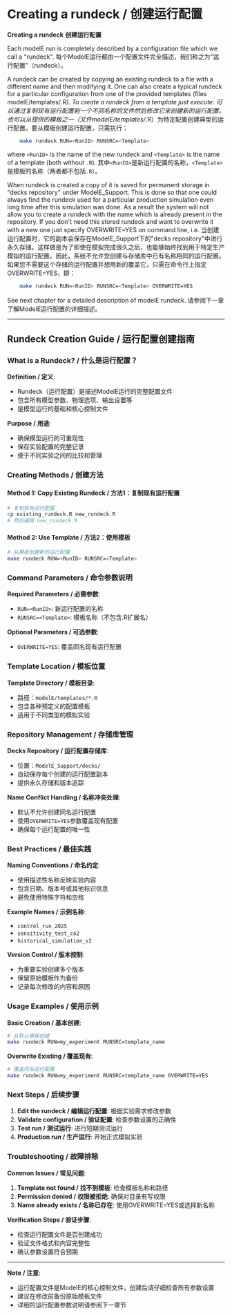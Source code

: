 # Creating a rundeck / 创建运行配置

**Creating a rundeck**
**创建运行配置**

Each modelE run is completely described by a configuration file which we call a "rundeck".
每个ModelE运行都由一个配置文件完全描述，我们称之为"运行配置"（rundeck）。

A rundeck can be created by copying an existing rundeck to a file with a different name and then modifying it. One can also create a typical rundeck for a particular configuration from one of the provided templates (files modelE/templates/*.R). To create a rundeck from a template just execute:
可以通过复制现有运行配置到一个不同名称的文件然后修改它来创建新的运行配置。也可以从提供的模板之一（文件modelE/templates/*.R）为特定配置创建典型的运行配置。要从模板创建运行配置，只需执行：

```bash
    make rundeck RUN=<RunID> RUNSRC=<Template>
```

where `<RunID>` is the name of the new rundeck and `<Template>` is the name of a template (both without `.R`).
其中`<RunID>`是新运行配置的名称，`<Template>`是模板的名称（两者都不包括`.R`）。

When rundeck is created a copy of it is saved for permanent storage in "decks repository" under ModelE_Support. This is done so that one could always find the rundeck used for a particular production simulation even long time after this simulation was done. As a result the system will not allow you to create a rundeck with the name which is already present in the repository. If you don't need this stored rundeck and want to overwrite it with a new one just specify OVERWRITE=YES on command line, i.e.
当创建运行配置时，它的副本会保存在ModelE_Support下的"decks repository"中进行永久存储。这样做是为了即使在模拟完成很久之后，也能够始终找到用于特定生产模拟的运行配置。因此，系统不允许您创建与存储库中已有名称相同的运行配置。如果您不需要这个存储的运行配置并想用新的覆盖它，只需在命令行上指定OVERWRITE=YES，即：

```bash
    make rundeck RUN=<RunID> RUNSRC=<Template> OVERWRITE=YES
```

See next chapter for a detailed description of modelE rundeck.
请参阅下一章了解ModelE运行配置的详细描述。

---

## Rundeck Creation Guide / 运行配置创建指南

### What is a Rundeck? / 什么是运行配置？

**Definition / 定义**:
- Rundeck（运行配置）是描述ModelE运行的完整配置文件
- 包含所有模型参数、物理选项、输出设置等
- 是模型运行的基础和核心控制文件

**Purpose / 用途**:
- 确保模型运行的可重现性
- 保存实验配置的完整记录
- 便于不同实验之间的比较和管理

### Creating Methods / 创建方法

#### Method 1: Copy Existing Rundeck / 方法1：复制现有运行配置
```bash
# 复制现有运行配置
cp existing_rundeck.R new_rundeck.R
# 然后编辑 new_rundeck.R
```

#### Method 2: Use Template / 方法2：使用模板
```bash
# 从模板创建新的运行配置
make rundeck RUN=<RunID> RUNSRC=<Template>
```

### Command Parameters / 命令参数说明

**Required Parameters / 必需参数**:
- `RUN=<RunID>`: 新运行配置的名称
- `RUNSRC=<Template>`: 模板名称（不包含.R扩展名）

**Optional Parameters / 可选参数**:
- `OVERWRITE=YES`: 覆盖同名现有运行配置

### Template Location / 模板位置

**Template Directory / 模板目录**:
- 路径：`modelE/templates/*.R`
- 包含各种预定义的配置模板
- 适用于不同类型的模拟实验

### Repository Management / 存储库管理

**Decks Repository / 运行配置存储库**:
- 位置：`ModelE_Support/decks/`
- 自动保存每个创建的运行配置副本
- 提供永久存储和版本追踪

**Name Conflict Handling / 名称冲突处理**:
- 默认不允许创建同名运行配置
- 使用`OVERWRITE=YES`参数覆盖现有配置
- 确保每个运行配置的唯一性

### Best Practices / 最佳实践

**Naming Conventions / 命名约定**:
- 使用描述性名称反映实验内容
- 包含日期、版本号或其他标识信息
- 避免使用特殊字符和空格

**Example Names / 示例名称**:
- `control_run_2025`
- `sensitivity_test_co2`
- `historical_simulation_v2`

**Version Control / 版本控制**:
- 为重要实验创建多个版本
- 保留原始模板作为备份
- 记录每次修改的内容和原因

### Usage Examples / 使用示例

**Basic Creation / 基本创建**:
```bash
# 从默认模板创建
make rundeck RUN=my_experiment RUNSRC=template_name
```

**Overwrite Existing / 覆盖现有**:
```bash
# 覆盖同名运行配置
make rundeck RUN=my_experiment RUNSRC=template_name OVERWRITE=YES
```

### Next Steps / 后续步骤

1. **Edit the rundeck / 编辑运行配置**: 根据实验需求修改参数
2. **Validate configuration / 验证配置**: 检查参数设置的正确性
3. **Test run / 测试运行**: 进行短期测试运行
4. **Production run / 生产运行**: 开始正式模拟实验

### Troubleshooting / 故障排除

**Common Issues / 常见问题**:
1. **Template not found / 找不到模板**: 检查模板名称和路径
2. **Permission denied / 权限被拒绝**: 确保对目录有写权限
3. **Name already exists / 名称已存在**: 使用OVERWRITE=YES或选择新名称

**Verification Steps / 验证步骤**:
- 检查运行配置文件是否创建成功
- 验证文件格式和内容完整性
- 确认参数设置符合预期

---

**Note / 注意**:
- 运行配置文件是ModelE的核心控制文件，创建后请仔细检查所有参数设置
- 建议在修改前备份原始模板文件
- 详细的运行配置参数说明请参阅下一章节